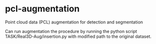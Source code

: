 # pcl-augmentation
Point cloud data (PCL) augmentation for detection and segmentation

Can run augmentation the procedure by running the python script TASK/Real3D-Aug/insertion.py with modified path to the original dataset.

